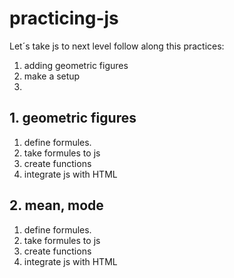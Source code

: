 # practicing-js

Let´s take js to next level
follow along this practices:
1. adding geometric figures 
2. make a setup 
3.
## 1. geometric figures
1. define formules.
2. take formules to js
3. create functions
4. integrate js with HTML


## 2. mean, mode
1. define formules.
2. take formules to js
3. create functions
4. integrate js with HTML